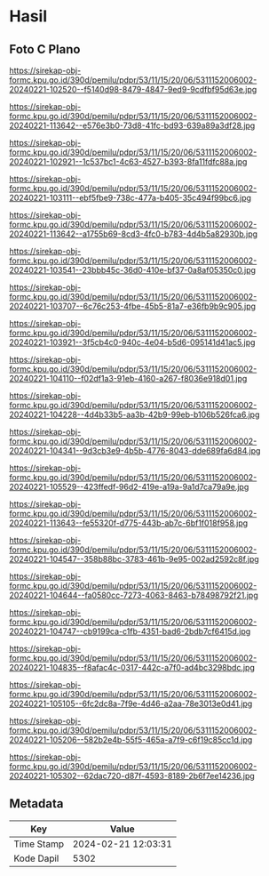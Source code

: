 # Hasil

## Foto C Plano

https://sirekap-obj-formc.kpu.go.id/390d/pemilu/pdpr/53/11/15/20/06/5311152006002-20240221-102520--f5140d98-8479-4847-9ed9-9cdfbf95d63e.jpg

https://sirekap-obj-formc.kpu.go.id/390d/pemilu/pdpr/53/11/15/20/06/5311152006002-20240221-113642--e576e3b0-73d8-41fc-bd93-639a89a3df28.jpg

https://sirekap-obj-formc.kpu.go.id/390d/pemilu/pdpr/53/11/15/20/06/5311152006002-20240221-102921--1c537bc1-4c63-4527-b393-8fa11fdfc88a.jpg

https://sirekap-obj-formc.kpu.go.id/390d/pemilu/pdpr/53/11/15/20/06/5311152006002-20240221-103111--ebf5fbe9-738c-477a-b405-35c494f99bc6.jpg

https://sirekap-obj-formc.kpu.go.id/390d/pemilu/pdpr/53/11/15/20/06/5311152006002-20240221-113642--a1755b69-8cd3-4fc0-b783-4d4b5a82930b.jpg

https://sirekap-obj-formc.kpu.go.id/390d/pemilu/pdpr/53/11/15/20/06/5311152006002-20240221-103541--23bbb45c-36d0-410e-bf37-0a8af05350c0.jpg

https://sirekap-obj-formc.kpu.go.id/390d/pemilu/pdpr/53/11/15/20/06/5311152006002-20240221-103707--6c76c253-4fbe-45b5-81a7-e36fb9b9c905.jpg

https://sirekap-obj-formc.kpu.go.id/390d/pemilu/pdpr/53/11/15/20/06/5311152006002-20240221-103921--3f5cb4c0-940c-4e04-b5d6-095141d41ac5.jpg

https://sirekap-obj-formc.kpu.go.id/390d/pemilu/pdpr/53/11/15/20/06/5311152006002-20240221-104110--f02df1a3-91eb-4160-a267-f8036e918d01.jpg

https://sirekap-obj-formc.kpu.go.id/390d/pemilu/pdpr/53/11/15/20/06/5311152006002-20240221-104228--4d4b33b5-aa3b-42b9-99eb-b106b526fca6.jpg

https://sirekap-obj-formc.kpu.go.id/390d/pemilu/pdpr/53/11/15/20/06/5311152006002-20240221-104341--9d3cb3e9-4b5b-4776-8043-dde689fa6d84.jpg

https://sirekap-obj-formc.kpu.go.id/390d/pemilu/pdpr/53/11/15/20/06/5311152006002-20240221-105529--423ffedf-96d2-419e-a19a-9a1d7ca79a9e.jpg

https://sirekap-obj-formc.kpu.go.id/390d/pemilu/pdpr/53/11/15/20/06/5311152006002-20240221-113643--fe55320f-d775-443b-ab7c-6bf1f018f958.jpg

https://sirekap-obj-formc.kpu.go.id/390d/pemilu/pdpr/53/11/15/20/06/5311152006002-20240221-104547--358b88bc-3783-461b-9e95-002ad2592c8f.jpg

https://sirekap-obj-formc.kpu.go.id/390d/pemilu/pdpr/53/11/15/20/06/5311152006002-20240221-104644--fa0580cc-7273-4063-8463-b78498792f21.jpg

https://sirekap-obj-formc.kpu.go.id/390d/pemilu/pdpr/53/11/15/20/06/5311152006002-20240221-104747--cb9199ca-c1fb-4351-bad6-2bdb7cf6415d.jpg

https://sirekap-obj-formc.kpu.go.id/390d/pemilu/pdpr/53/11/15/20/06/5311152006002-20240221-104835--f8afac4c-0317-442c-a7f0-ad4bc3298bdc.jpg

https://sirekap-obj-formc.kpu.go.id/390d/pemilu/pdpr/53/11/15/20/06/5311152006002-20240221-105105--6fc2dc8a-7f9e-4d46-a2aa-78e3013e0d41.jpg

https://sirekap-obj-formc.kpu.go.id/390d/pemilu/pdpr/53/11/15/20/06/5311152006002-20240221-105206--582b2e4b-55f5-465a-a7f9-c6f19c85cc1d.jpg

https://sirekap-obj-formc.kpu.go.id/390d/pemilu/pdpr/53/11/15/20/06/5311152006002-20240221-105302--62dac720-d87f-4593-8189-2b6f7ee14236.jpg


## Metadata

| Key        | Value               |
| ---------- | ------------------- |
| Time Stamp | 2024-02-21 12:03:31 |
| Kode Dapil | 5302                |



